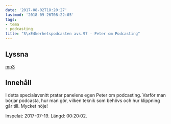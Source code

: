 ```yaml
---
date: '2017-08-02T18:20:27'
lastmod: '2018-09-26T08:22:05'
tags:
- tema
- podcasting
title: "S\xE4kerhetspodcasten avs.97 - Peter om Podcasting"
---
```

## Lyssna

[mp3](http://traffic.libsyn.com/sakerhetspodcasten/Peter_om_podcasting.mp3)

## Innehåll

I detta specialavsnitt pratar panelens egen Peter om podcasting. Varför man börjar
podcasta, hur man gör, vilken teknik som behövs och hur klippning går till. Mycket nöje!

Inspelat: 2017-07-19. Längd: 00:20:02.
